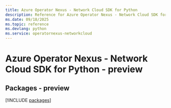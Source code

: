 ```yaml
---
title: Azure Operator Nexus - Network Cloud SDK for Python
description: Reference for Azure Operator Nexus - Network Cloud SDK for Python
ms.date: 09/18/2025
ms.topic: reference
ms.devlang: python
ms.service: operatornexus-networkcloud
---
```

# Azure Operator Nexus - Network Cloud SDK for Python - preview
## Packages - preview
[!INCLUDE [packages](operator-nexus---network-cloud-index.md)]